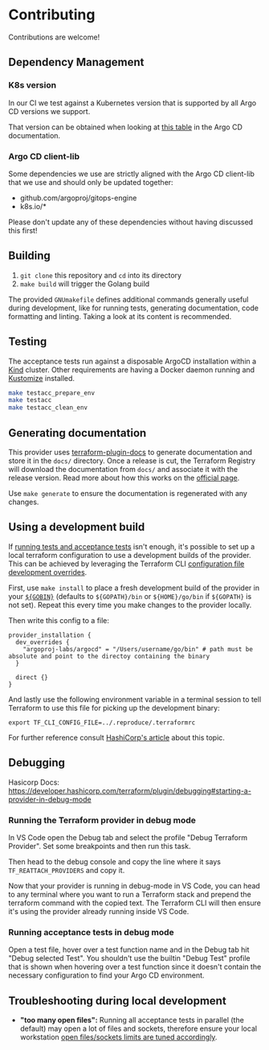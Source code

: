 # Contributing

Contributions are welcome! 

## Dependency Management

### K8s version
In our CI we test against a Kubernetes version that is supported by all Argo CD versions we support.

That version can be obtained when looking at [this table](https://argo-cd.readthedocs.io/en/stable/operator-manual/installation/#tested-versions) in the Argo CD documentation.

### Argo CD client-lib

Some dependencies we use are strictly aligned with the Argo CD client-lib that we use and should only be updated together:
- github.com/argoproj/gitops-engine
- k8s.io/*

Please don't update any of these dependencies without having discussed this first!

## Building

1. `git clone` this repository and `cd` into its directory
2. `make build` will trigger the Golang build

The provided `GNUmakefile` defines additional commands generally useful during
development, like for running tests, generating documentation, code formatting
and linting. Taking a look at its content is recommended.

## Testing

The acceptance tests run against a disposable ArgoCD installation within a
[Kind](https://github.com/kubernetes-sigs/kind) cluster. Other requirements are
having a Docker daemon running and
[Kustomize](https://kubectl.docs.kubernetes.io/installation/kustomize/)
installed.

```sh
make testacc_prepare_env
make testacc
make testacc_clean_env
```

## Generating documentation

This provider uses [terraform-plugin-docs](https://github.com/hashicorp/terraform-plugin-docs/)
to generate documentation and store it in the `docs/` directory.
Once a release is cut, the Terraform Registry will download the documentation from `docs/`
and associate it with the release version. Read more about how this works on the
[official page](https://www.terraform.io/registry/providers/docs).

Use `make generate` to ensure the documentation is regenerated with any changes.

## Using a development build

If [running tests and acceptance tests](#testing) isn't enough, it's possible to
set up a local terraform configuration to use a development builds of the
provider. This can be achieved by leveraging the Terraform CLI [configuration
file development
overrides](https://www.terraform.io/cli/config/config-file#development-overrides-for-provider-developers).

First, use `make install` to place a fresh development build of the provider in
your
[`${GOBIN}`](https://pkg.go.dev/cmd/go#hdr-Compile_and_install_packages_and_dependencies)
(defaults to `${GOPATH}/bin` or `${HOME}/go/bin` if `${GOPATH}` is not set).
Repeat this every time you make changes to the provider locally.

Then write this config to a file:
```hcl filename="../reproduce/.terraformrc"
provider_installation {
  dev_overrides {
    "argoproj-labs/argocd" = "/Users/username/go/bin" # path must be absolute and point to the directoy containing the binary
  }

  direct {}
}
```

And lastly use the following environment variable in a terminal session to tell Terraform to use this file for picking up the development binary:
```console
export TF_CLI_CONFIG_FILE=../.reproduce/.terraformrc
```

For further reference consult [HashiCorp's article](https://www.terraform.io/plugin/debugging#terraform-cli-development-overrides) about this topic.

## Debugging

Hasicorp Docs: https://developer.hashicorp.com/terraform/plugin/debugging#starting-a-provider-in-debug-mode

### Running the Terraform provider in debug mode

In VS Code open the Debug tab and select the profile "Debug Terraform Provider". Set some breakpoints and then run this task. 

Then head to the debug console and copy the line where it says `TF_REATTACH_PROVIDERS` and copy it.

Now that your provider is running in debug-mode in VS Code, you can head to any terminal where you want to run a Terraform stack and prepend the terraform command with the copied text. The Terraform CLI will then ensure it's using the provider already running inside VS Code.

### Running acceptance tests in debug mode

Open a test file, hover over a test function name and in the Debug tab hit "Debug selected Test". You shouldn't use the builtin "Debug Test" profile that is shown when hovering over a test function since it doesn't contain the necessary configuration to find your Argo CD environment.

## Troubleshooting during local development

* **"too many open files":** Running all acceptance tests in parallel (the
  default) may open a lot of files and sockets, therefore ensure your local
  workstation [open files/sockets limits are tuned
  accordingly](https://k6.io/docs/misc/fine-tuning-os).
